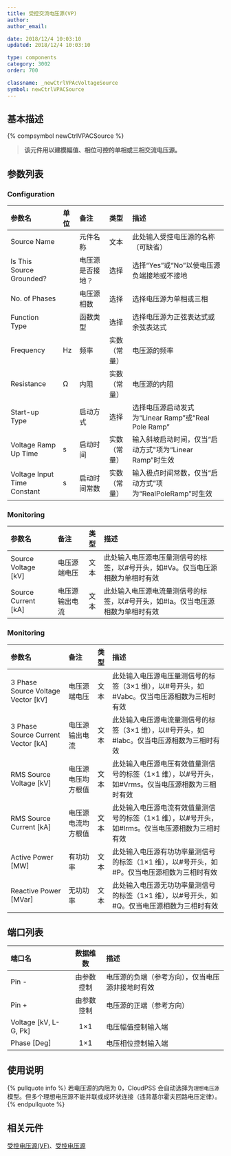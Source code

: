 ```yaml
---
title: 受控交流电压源(VP)
author:
author_email:

date: 2018/12/4 10:03:10
updated: 2018/12/4 10:03:10

type: components
category: 3002
order: 700

classname: _newCtrlVPAcVoltageSource
symbol: newCtrlVPACSource
---
```


## 基本描述

{% compsymbol newCtrlVPACSource %}

> **该元件用以建模幅值、相位可控的单相或三相交流电压源。**

## 参数列表

### Configuration

| 参数名                      | 单位 | 备注             |     类型     | 描述                                                     |
| :-------------------------- | :--- | :--------------- | :----------: | :------------------------------------------------------- |
| Source Name                 |      | 元件名称         |     文本     | 此处输入受控电压源的名称（可缺省）                       |
| Is This Source Grounded?    |      | 电压源是否接地？ |     选择     | 选择“Yes”或“No”以使电压源负端接地或不接地                |
| No. of Phases               |      | 电压源相数       |     选择     | 选择电压源为单相或三相                                   |
| Function Type               |      | 函数类型         |     选择     | 选择电压源为正弦表达式或余弦表达式                       |
| Frequency                   | Hz   | 频率             | 实数（常量） | 电压源的频率                                             |
| Resistance                  | Ω    | 内阻             | 实数（常量） | 电压源的内阻                                             |
| Start-up Type               |      | 启动方式         |     选择     | 选择电压源启动发式为“Linear Ramp”或“Real Pole Ramp”      |
| Voltage Ramp Up Time        | s    | 启动时间         | 实数（常量） | 输入斜坡启动时间，仅当“启动方式"项为“Linear Ramp”时生效  |
| Voltage Input Time Constant | s    | 启动时间常数     | 实数（常量） | 输入极点时间常数，仅当“启动方式”项为“RealPoleRamp”时生效 |

### Monitoring

| 参数名                | 备注           | 类型 | 描述                                                                           |
| :-------------------- | :------------- | :--: | :----------------------------------------------------------------------------- |
| Source Voltage \[kV\] | 电压源端电压   | 文本 | 此处输入电压源电压量测信号的标签，以#号开头，如#Va。仅当电压源相数为单相时有效 |
| Source Current \[kA\] | 电压源输出电流 | 文本 | 此处输入电压源电流量测信号的标签，以#号开头，如#Ia。仅当电压源相数为单相时有效 |

### Monitoring

| 参数名                               | 备注               | 类型 | 描述                                                                                             |
| :----------------------------------- | :----------------- | :--: | :----------------------------------------------------------------------------------------------- |
| 3 Phase Source Voltage Vector \[kV\] | 电压源端电压       | 文本 | 此处输入电压源电压量测信号的标签（3×1 维），以#号开头，如#Vabc。仅当电压源相数为三相时有效       |
| 3 Phase Source Current Vector \[kA\] | 电压源输出电流     | 文本 | 此处输入电压源电流量测信号的标签（3×1 维），以#号开头，如#Iabc。仅当电压源相数为三相时有效       |
| RMS Source Voltage \[kV\]            | 电压源电压均方根值 | 文本 | 此处输入电压源电压有效值量测信号的标签（1×1 维），以#号开头，如#Vrms。仅当电压源相数为三相时有效 |
| RMS Source Current \[kA\]            | 电压源电流均方根值 | 文本 | 此处输入电压源电流有效值量测信号的标签（1×1 维），以#号开头，如#Irms。仅当电压源相数为三相时有效 |
| Active Power \[MW\]                  | 有功功率           | 文本 | 此处输入电压源有功功率量测信号的标签（1×1 维），以#号开头，如#P。仅当电压源相数为三相时有效      |
| Reactive Power \[MVar\]              | 无功功率           | 文本 | 此处输入电压源无功功率量测信号的标签（1×1 维），以#号开头，如#Q。仅当电压源相数为三相时有效      |

## 端口列表

| 端口名                  |  数据维数  | 描述                                             |
| :---------------------- | :--------: | :----------------------------------------------- |
| Pin -                   | 由参数控制 | 电压源的负端（参考方向），仅当电压源非接地时有效 |
| Pin +                   | 由参数控制 | 电压源的正端（参考方向）                         |
| Voltage \[kV, L-G, Pk\] |    1×1     | 电压幅值控制输入端                               |
| Phase \[Deg\]           |    1×1     | 电压相位控制输入端                               |

## 使用说明

{% pullquote info %}
若电压源的内阻为 0，CloudPSS 会自动选择为`理想电压源`模型。但多个理想电压源不能并联或成环状连接（违背基尔霍夫回路电压定律）。
{% endpullquote %}

## 相关元件

[受控电压源(VF)](comp_newCtrlAcVoltageSource.html)、[受控电压源](comp_newCtrlVoltageSource.html)
